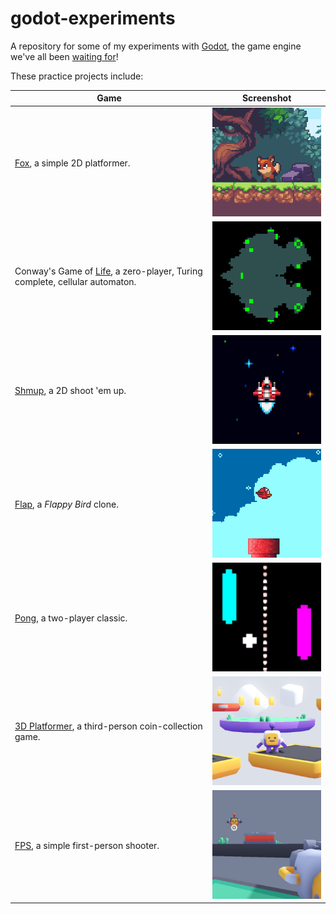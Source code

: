 # godot-experiments

A repository for some of my experiments with [Godot](https://godotengine.org), the game engine we've all been [waiting for](https://en.wikipedia.org/wiki/Waiting_for_Godot)!

These practice projects include:

Game | Screenshot
--- | ---
[Fox](2d/platformer_fox), a simple 2D platformer.|![image](2d/platformer_fox/fox.png)
Conway's Game of [Life](2d/life), a zero-player, Turing complete, cellular automaton.|![image](2d/life/life.png)
[Shmup](2d/shmup), a 2D shoot 'em up.|![image](2d/shmup/shmup.png)
[Flap](2d/flap), a _Flappy Bird_ clone.|![image](2d/flap/flap.png)
[Pong](2d/pong), a two-player classic.|![image](2d/pong/pong.png)
[3D Platformer](3d/platformer), a third-person coin-collection game.|![image](3d/platformer/3d_platformer.png)
[FPS](3d/fps), a simple first-person shooter.|![image](3d/fps/fps.png)
